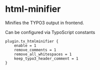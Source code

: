 # html-minifier
Minifies the TYPO3 output in frontend.

Can be configured via TypoScript constants

```
plugin.tx_htmlminifier {
	enable = 1
	remove_comments = 1
	remove_all_whitespaces = 1
	keep_typo3_header_comment = 1
}
```